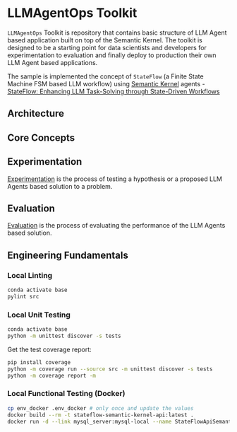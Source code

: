 # LLMAgentOps Toolkit

`LLMAgentOps` Toolkit is repository that contains basic structure of LLM Agent based application built on top of the Semantic Kernel. The toolkit is designed to be a starting point for data scientists and developers for experimentation to evaluation and finally deploy to production their own LLM Agent based applications.

The sample is implemented the concept of `StateFlow` (a Finite State Machine FSM based LLM workflow) using [Semantic Kernel](https://learn.microsoft.com/en-us/semantic-kernel/overview/) agents - [StateFlow: Enhancing LLM Task-Solving through State-Driven Workflows](https://arxiv.org/abs/2403.11322)

## Architecture

## Core Concepts

## Experimentation

[Experimentation](experimentation/README.md) is the process of testing a hypothesis or a proposed LLM Agents based solution to a problem.

## Evaluation

[Evaluation](evaluation/README.md) is the process of evaluating the performance of the LLM Agents based solution.

## Engineering Fundamentals

### Local Linting

```bash
conda activate base
pylint src
```

### Local Unit Testing

```bash
conda activate base
python -m unittest discover -s tests
```

Get the test coverage report:

```bash
pip install coverage
python -m coverage run --source src -m unittest discover -s tests
python -m coverage report -m
```

### Local Functional Testing (Docker)

```bash
cp env_docker .env_docker # only once and update the values
docker build --rm -t stateflow-semantic-kernel-api:latest .
docker run -d --link mysql_server:mysql-local --name StateFlowApiSemanticKernel -p 8085:8000 --env-file .env_docker stateflow-semantic-kernel-api:latest
```
